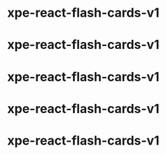 # xpe-react-flash-cards-v1
# xpe-react-flash-cards-v1
# xpe-react-flash-cards-v1
# xpe-react-flash-cards-v1
# xpe-react-flash-cards-v1
